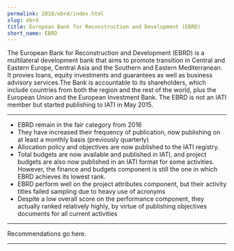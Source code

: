 ```yaml
---
permalink: 2018/ebrd/index.html
slug: ebrd
title: European Bank for Reconstruction and Development (EBRD)
short_name: EBRD
---
```


The European Bank for Reconstruction and Development (EBRD) is a multilateral development bank that aims to promote transition in Central and Eastern Europe, Central Asia and the Southern and Eastern Mediterranean. It provies loans, equity investments and guarantees as well as business advisory services.The Bank is accountable to its shareholders, which include countries from both the region and the rest of the world, plus the European Union and the European Investment Bank. The EBRD is not an IATI member but started publishing to IATI in May 2015. 

---

- EBRD remain in the fair category from 2016
- They have increased their frequency of publication, now publishing on at least a monthly basis (previously quarterly)
- Allocation policy and objectives are now published to the IATI registry. 
- Total budgets are now available and published in IATI, and project budgets are also now published in an IATI format for some activities. However, the finance and budgets component is still the one in which EBRD achieves its lowest rank.
- EBRD perform well on the project attributes component, but their activity titles failed sampling due to heavy use of acronyms
- Despite a low overall score on the performance component, they actually ranked relatively highly, by virtue of publishing objectives documents for all current activities

---

Recommendations go here.

---
